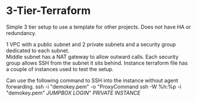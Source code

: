 # 3-Tier-Terraform
Simple 3 tier setup to use a template for other projects.  Does not have HA or redundancy.

1 VPC with a public subnet and 2 private subnets and a security group dedicated to each subnet.  
Middle subnet has a NAT gateway to allow outward calls.
Each security group allows SSH from the subnet it sits behind.
Instance terraform file has a couple of instances used to test the setup.

Can use the following command to SSH into the instance without agent forwarding.
ssh -i "demokey.pem" -o "ProxyCommand ssh -W %h:%p -i "demokey.pem" *JUMPBOX LOGIN*" *PRIVATE INSTANCE*
